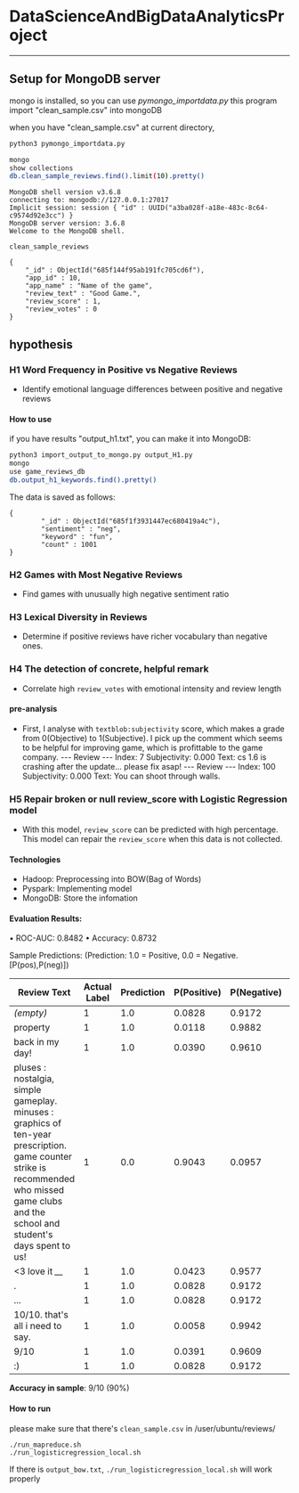 # DataScienceAndBigDataAnalyticsProject
---
## Setup for MongoDB server
mongo is installed, so you can use *pymongo_importdata.py*
this program import "clean_sample.csv" into mongoDB

when you have "clean_sample.csv" at current directory,
```bash
python3 pymongo_importdata.py
```

```bash
mongo
show collections
db.clean_sample_reviews.find().limit(10).pretty()
```

```plaintext
MongoDB shell version v3.6.8
connecting to: mongodb://127.0.0.1:27017
Implicit session: session { "id" : UUID("a3ba028f-a18e-483c-8c64-c9574d92e3cc") }
MongoDB server version: 3.6.8
Welcome to the MongoDB shell.

clean_sample_reviews

{
	"_id" : ObjectId("685f144f95ab191fc705cd6f"),
	"app_id" : 10,
	"app_name" : "Name of the game",
	"review_text" : "Good Game.",
	"review_score" : 1,
	"review_votes" : 0
}
```


## hypothesis
### H1 Word Frequency in Positive vs Negative Reviews
- Identify emotional language differences between positive and negative reviews

#### How to use
if you have results "output_h1.txt", you can make it into MongoDB:
```bash
python3 import_output_to_mongo.py output_H1.py
mongo
use game_reviews_db
db.output_h1_keywords.find().pretty()
```
The data is saved as follows:
```plaintext
{
        "_id" : ObjectId("685f1f3931447ec680419a4c"),
        "sentiment" : "neg",
        "keyword" : "fun",
        "count" : 1001
}
```

### H2 Games with Most Negative Reviews
- Find games with unusually high negative sentiment ratio

### H3 Lexical Diversity in Reviews
<!-- Lexical  -->
- Determine if positive reviews have richer vocabulary than negative ones. 

### H4 The detection of concrete, helpful remark
<!--具体的なremarkの検出-->
- Correlate high `review_votes` with emotional intensity and review length
#### pre-analysis
- First, I analyse with `textblob:subjectivity` score, which makes a grade from 0(Objective) to 1(Subjective).
I pick up the comment which seems to be helpful for improving game, which is profittable to the game company.
--- Review ---
Index: 7
Subjectivity: 0.000
Text: cs 1.6 is crashing after the update... please fix asap!
--- Review ---
Index: 100
Subjectivity: 0.000
Text: You can shoot through walls.



### H5 Repair broken or null review_score with Logistic Regression model
- With this model, `review_score` can be predicted with high percentage. This model can repair the `review_score` when this data is not collected.

#### Technologies
- Hadoop: Preprocessing into BOW(Bag of Words)
- Pyspark: Implementing model
- MongoDB: Store the infomation


#### Evaluation Results:
  • ROC-AUC: 0.8482
  • Accuracy: 0.8732

Sample Predictions: (Prediction: 1.0 = Positive, 0.0 = Negative. [P(pos),P(neg)])

| Review Text | Actual Label | Prediction | P(Positive) | P(Negative) | Correct? |
|-------------|--------------|------------|-------------|-------------|----------|
| *(empty)* | 1 | 1.0 | 0.0828 | 0.9172 | ✓ |
| property | 1 | 1.0 | 0.0118 | 0.9882 | ✓ |
| back in my day! | 1 | 1.0 | 0.0390 | 0.9610 | ✓ |
| pluses : nostalgia, simple gameplay. minuses : graphics of ten-year prescription. game counter strike is recommended who missed game clubs and the school and student's days spent to us! | 1 | 0.0 | 0.9043 | 0.0957 | ✗ |
| &lt;3 love it *__* | 1 | 1.0 | 0.0423 | 0.9577 | ✓ |
| . | 1 | 1.0 | 0.0828 | 0.9172 | ✓ |
| ... | 1 | 1.0 | 0.0828 | 0.9172 | ✓ |
| 10/10. that's all i need to say. | 1 | 1.0 | 0.0058 | 0.9942 | ✓ |
| 9/10 | 1 | 1.0 | 0.0391 | 0.9609 | ✓ |
| :) | 1 | 1.0 | 0.0828 | 0.9172 | ✓ |

**Accuracy in sample**: 9/10 (90%)

#### How to run 
please make sure that there's  `clean_sample.csv` in /user/ubuntu/reviews/
```
./run_mapreduce.sh
./run_logisticregression_local.sh
```
If there is `output_bow.txt`, `./run_logisticregression_local.sh` will work properly